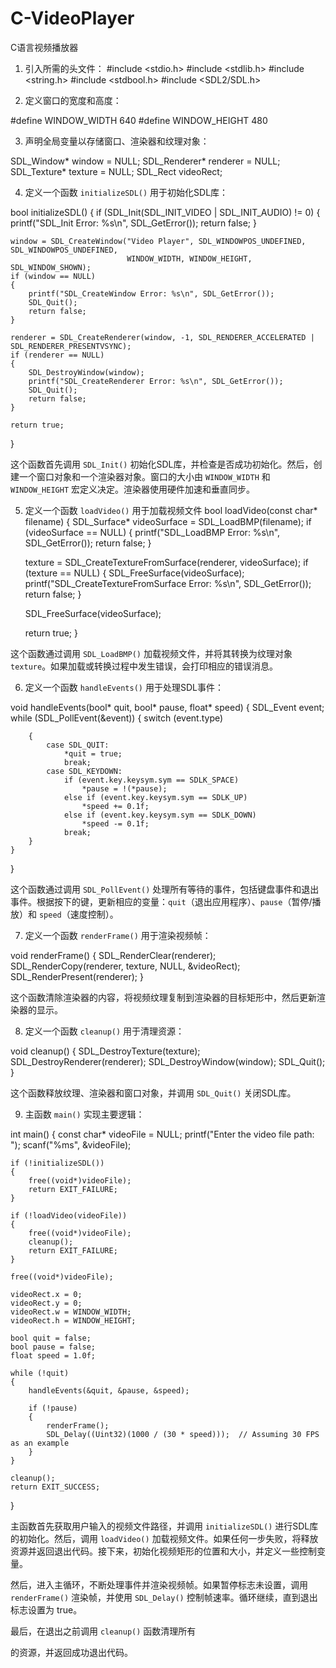 # C-VideoPlayer
C语言视频播放器
1. 引入所需的头文件：
#include <stdio.h>
#include <stdlib.h>
#include <string.h>
#include <stdbool.h>
#include <SDL2/SDL.h>

2. 定义窗口的宽度和高度：

#define WINDOW_WIDTH 640
#define WINDOW_HEIGHT 480


3. 声明全局变量以存储窗口、渲染器和纹理对象：

SDL_Window* window = NULL;
SDL_Renderer* renderer = NULL;
SDL_Texture* texture = NULL;
SDL_Rect videoRect;

4. 定义一个函数 `initializeSDL()` 用于初始化SDL库：

bool initializeSDL()
{
    if (SDL_Init(SDL_INIT_VIDEO | SDL_INIT_AUDIO) != 0)
    {
        printf("SDL_Init Error: %s\n", SDL_GetError());
        return false;
    }

    window = SDL_CreateWindow("Video Player", SDL_WINDOWPOS_UNDEFINED, SDL_WINDOWPOS_UNDEFINED,
                              WINDOW_WIDTH, WINDOW_HEIGHT, SDL_WINDOW_SHOWN);
    if (window == NULL)
    {
        printf("SDL_CreateWindow Error: %s\n", SDL_GetError());
        SDL_Quit();
        return false;
    }

    renderer = SDL_CreateRenderer(window, -1, SDL_RENDERER_ACCELERATED | SDL_RENDERER_PRESENTVSYNC);
    if (renderer == NULL)
    {
        SDL_DestroyWindow(window);
        printf("SDL_CreateRenderer Error: %s\n", SDL_GetError());
        SDL_Quit();
        return false;
    }

    return true;
}

这个函数首先调用 `SDL_Init()` 初始化SDL库，并检查是否成功初始化。然后，创建一个窗口对象和一个渲染器对象。窗口的大小由 `WINDOW_WIDTH` 和 `WINDOW_HEIGHT` 宏定义决定。渲染器使用硬件加速和垂直同步。

5. 定义一个函数 `loadVideo()` 用于加载视频文件
bool loadVideo(const char* filename)
{
    SDL_Surface* videoSurface = SDL_LoadBMP(filename);
    if (videoSurface == NULL)
    {
        printf("SDL_LoadBMP Error: %s\n", SDL_GetError());
        return false;
    }

    texture = SDL_CreateTextureFromSurface(renderer, videoSurface);
    if (texture == NULL)
    {
        SDL_FreeSurface(videoSurface);
        printf("SDL_CreateTextureFromSurface Error: %s\n", SDL_GetError());
        return false;
    }

    SDL_FreeSurface(videoSurface);

    return true;
}

这个函数通过调用 `SDL_LoadBMP()` 加载视频文件，并将其转换为纹理对象 `texture`。如果加载或转换过程中发生错误，会打印相应的错误消息。

6. 定义一个函数 `handleEvents()` 用于处理SDL事件：

void handleEvents(bool* quit, bool* pause, float* speed)
{
    SDL_Event event;
    while (SDL_PollEvent(&event))
    {
        switch (event.type)


        {
            case SDL_QUIT:
                *quit = true;
                break;
            case SDL_KEYDOWN:
                if (event.key.keysym.sym == SDLK_SPACE)
                    *pause = !(*pause);
                else if (event.key.keysym.sym == SDLK_UP)
                    *speed += 0.1f;
                else if (event.key.keysym.sym == SDLK_DOWN)
                    *speed -= 0.1f;
                break;
        }
    }
}

这个函数通过调用 `SDL_PollEvent()` 处理所有等待的事件，包括键盘事件和退出事件。根据按下的键，更新相应的变量：`quit`（退出应用程序）、`pause`（暂停/播放）和 `speed`（速度控制）。

7. 定义一个函数 `renderFrame()` 用于渲染视频帧：

void renderFrame()
{
    SDL_RenderClear(renderer);
    SDL_RenderCopy(renderer, texture, NULL, &videoRect);
    SDL_RenderPresent(renderer);
}


这个函数清除渲染器的内容，将视频纹理复制到渲染器的目标矩形中，然后更新渲染器的显示。

8. 定义一个函数 `cleanup()` 用于清理资源：


void cleanup()
{
    SDL_DestroyTexture(texture);
    SDL_DestroyRenderer(renderer);
    SDL_DestroyWindow(window);
    SDL_Quit();
}


这个函数释放纹理、渲染器和窗口对象，并调用 `SDL_Quit()` 关闭SDL库。

9. 主函数 `main()` 实现主要逻辑：

int main()
{
    const char* videoFile = NULL;
    printf("Enter the video file path: ");
    scanf("%ms", &videoFile);

    if (!initializeSDL())
    {
        free((void*)videoFile);
        return EXIT_FAILURE;
    }

    if (!loadVideo(videoFile))
    {
        free((void*)videoFile);
        cleanup();
        return EXIT_FAILURE;
    }

    free((void*)videoFile);

    videoRect.x = 0;
    videoRect.y = 0;
    videoRect.w = WINDOW_WIDTH;
    videoRect.h = WINDOW_HEIGHT;

    bool quit = false;
    bool pause = false;
    float speed = 1.0f;

    while (!quit)
    {
        handleEvents(&quit, &pause, &speed);

        if (!pause)
        {
            renderFrame();
            SDL_Delay((Uint32)(1000 / (30 * speed)));  // Assuming 30 FPS as an example
        }
    }

    cleanup();
    return EXIT_SUCCESS;
}

主函数首先获取用户输入的视频文件路径，并调用 `initializeSDL()` 进行SDL库的初始化。然后，调用 `loadVideo()` 加载视频文件。如果任何一步失败，将释放资源并返回退出代码。接下来，初始化视频矩形的位置和大小，并定义一些控制变量。

然后，进入主循环，不断处理事件并渲染视频帧。如果暂停标志未设置，调用 `renderFrame()` 渲染帧，并使用 `SDL_Delay()` 控制帧速率。循环继续，直到退出标志设置为 true。

最后，在退出之前调用 `cleanup()` 函数清理所有

的资源，并返回成功退出代码。
